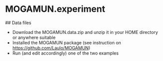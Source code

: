 # MOGAMUN.experiment

## Data files

- Download the MOGAMUN.data.zip and unzip it in your HOME directory or anywhere suitable
- Installed the MOGAMUN package (see instruction on https://github.com/Laulo/MOGAMUN)
- Run (and edit accordingly) one of the two examples
